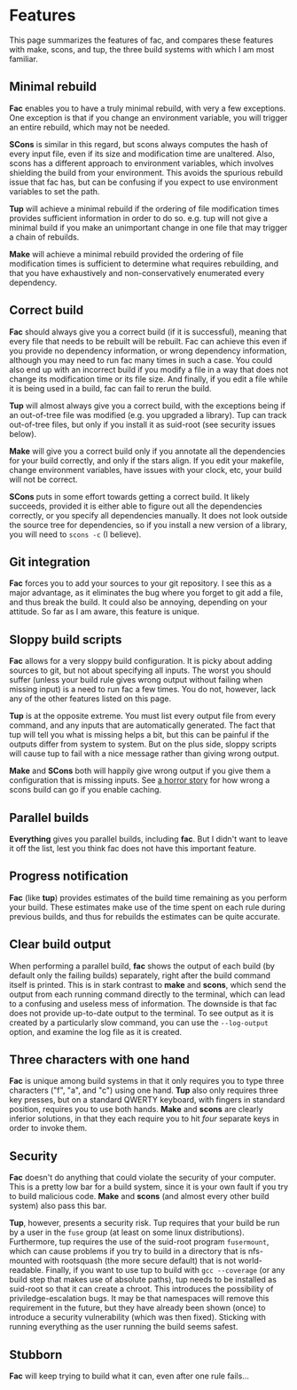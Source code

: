 # Features

This page summarizes the features of fac, and compares these features
with make, scons, and tup, the three build systems with which I am
most familiar.

## Minimal rebuild

**Fac** enables you to have a truly minimal rebuild, with very a few
exceptions.  One exception is that if you change an environment
variable, you will trigger an entire rebuild, which may not be needed.

**SCons** is similar in this regard, but scons always computes the
hash of every input file, even if its size and modification time are
unaltered.  Also, scons has a different approach to environment
variables, which involves shielding the build from your environment.
This avoids the spurious rebuild issue that fac has, but can be
confusing if you expect to use environment variables to set the path.

**Tup** will achieve a minimal rebuild if the ordering of file
modification times provides sufficient information in order to do so.
e.g. tup will not give a minimal build if you make an unimportant
change in one file that may trigger a chain of rebuilds.

**Make** will achieve a minimal rebuild provided the ordering of file
modification times is sufficient to determine what requires
rebuilding, and that you have exhaustively and non-conservatively
enumerated every dependency.

## Correct build

**Fac** should always give you a correct build (if it is successful),
meaning that every file that needs to be rebuilt will be rebuilt.  Fac
can achieve this even if you provide no dependency information, or
wrong dependency information, although you may need to run fac many
times in such a case.  You could also end up with an incorrect build
if you modify a file in a way that does not change its modification
time or its file size.  And finally, if you edit a file while it is
being used in a build, fac can fail to rerun the build.

**Tup** will almost always give you a correct build, with the
exceptions being if an out-of-tree file was modified (e.g. you
upgraded a library).  Tup can track out-of-tree files, but only if you
install it as suid-root (see security issues below).

**Make** will give you a correct build only if you annotate all the
dependencies for your build correctly, and only if the stars align.
If you edit your makefile, change environment variables, have issues
with your clock, etc, your build will not be correct.

**SCons** puts in some effort towards getting a correct build.  It
likely succeeds, provided it is either able to figure out all the
dependencies correctly, or you specify all dependencies manually.  It
does not look outside the source tree for dependencies, so if you
install a new version of a library, you will need to `scons -c` (I
believe).

## Git integration

**Fac** forces you to add your sources to your git repository.  I see
  this as a major advantage, as it eliminates the bug where you forget
  to git add a file, and thus break the build.  It could also be
  annoying, depending on your attitude.  So far as I am aware, this
  feature is unique.

## Sloppy build scripts

**Fac** allows for a very sloppy build configuration.  It is picky
  about adding sources to git, but not about specifying all inputs.
  The worst you should suffer (unless your build rule gives wrong
  output without failing when missing input) is a need to run fac
  a few times.  You do not, however, lack any of the other features
  listed on this page.

**Tup** is at the opposite extreme.  You must list every output file
  from every command, and any inputs that are automatically
  generated.  The fact that tup will tell you what is missing helps a
  bit, but this can be painful if the outputs differ from system to
  system.  But on the plus side, sloppy scripts will cause tup to fail
  with a nice message rather than giving wrong output.

**Make** and **SCons** both will happily give wrong output if you give
  them a configuration that is missing inputs.  See
  [a horror story](fac-vs-scons.html) for how wrong a scons build can
  go if you enable caching.

## Parallel builds

**Everything** gives you parallel builds, including **fac**.  But I
  didn't want to leave it off the list, lest you think fac does not
  have this important feature.

## Progress notification

**Fac** (like **tup**) provides estimates of the build time remaining
  as you perform your build.  These estimates make use of the time
  spent on each rule during previous builds, and thus for rebuilds the
  estimates can be quite accurate.

## Clear build output

When performing a parallel build, **fac** shows the output of each
build (by default only the failing builds) separately, right after the
build command itself is printed.  This is in stark contrast to
**make** and **scons**, which send the output from each running
command directly to the terminal, which can lead to a confusing and
useless mess of information.  The downside is that fac does not
provide up-to-date output to the terminal.  To see output as it is
created by a particularly slow command, you can use the `--log-output`
option, and examine the log file as it is created.

## Three characters with one hand

**Fac** is unique among build systems in that it only requires you to
  type three characters ("f", "a", and "c") using one hand.  **Tup**
  also only requires three key presses, but on a standard QWERTY
  keyboard, with fingers in standard position, requires you to use
  both hands.  **Make** and **scons** are clearly inferior solutions,
  in that they each require you to hit *four* separate keys in order
  to invoke them.

## Security

**Fac** doesn't do anything that could violate the security of your
  computer.  This is a pretty low bar for a build system, since it is
  your own fault if you try to build malicious code.  **Make** and
  **scons** (and almost every other build system) also pass this bar.

**Tup**, however, presents a security risk.  Tup requires that your
  build be run by a user in the `fuse` group (at least on some linux
  distributions).  Furthermore, tup requires the use of the suid-root
  program `fusermount`, which can cause problems if you try to build
  in a directory that is nfs-mounted with rootsquash (the more secure
  default) that is not world-readable.  Finally, if you want to use
  tup to build with `gcc --coverage` (or any build step that makes use
  of absolute paths), tup needs to be installed as suid-root so that
  it can create a chroot.  This introduces the possibility of
  priviledge-escalation bugs.  It may be that namespaces will remove
  this requirement in the future, but they have already been shown
  (once) to introduce a security vulnerability (which was then fixed).
  Sticking with running everything as the user running the build seems
  safest.

## Stubborn

**Fac** will keep trying to build what it can, even after one rule
  fails...
